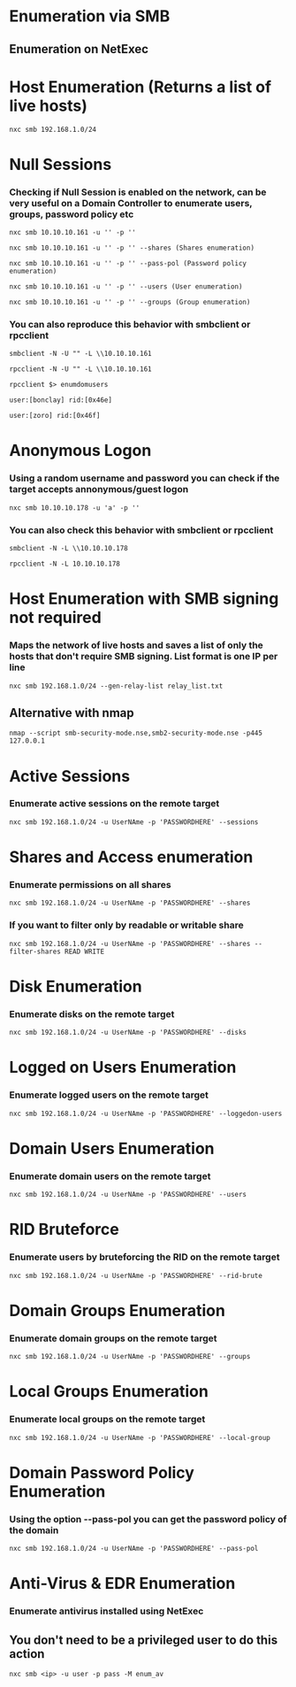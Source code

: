 # Enumeration via SMB

## Enumeration on NetExec

# Host Enumeration (Returns a list of live hosts)

    nxc smb 192.168.1.0/24 

# Null Sessions

### Checking if Null Session is enabled on the network, can be very useful on a Domain Controller to enumerate users, groups, password policy etc

    nxc smb 10.10.10.161 -u '' -p ''

    nxc smb 10.10.10.161 -u '' -p '' --shares (Shares enumeration)

    nxc smb 10.10.10.161 -u '' -p '' --pass-pol (Password policy enumeration)

    nxc smb 10.10.10.161 -u '' -p '' --users (User enumeration)

    nxc smb 10.10.10.161 -u '' -p '' --groups (Group enumeration)

### You can also reproduce this behavior with smbclient or rpcclient

    smbclient -N -U "" -L \\10.10.10.161

    rpcclient -N -U "" -L \\10.10.10.161

    rpcclient $> enumdomusers

    user:[bonclay] rid:[0x46e]

    user:[zoro] rid:[0x46f]

# Anonymous Logon

### Using a random username and password you can check if the target accepts annonymous/guest logon

    nxc smb 10.10.10.178 -u 'a' -p ''

### You can also check this behavior with smbclient or rpcclient

    smbclient -N -L \\10.10.10.178

    rpcclient -N -L 10.10.10.178

# Host Enumeration with SMB signing not required

### Maps the network of live hosts and saves a list of only the hosts that don't require SMB signing. List format is one IP per line

    nxc smb 192.168.1.0/24 --gen-relay-list relay_list.txt

## Alternative with nmap 

    nmap --script smb-security-mode.nse,smb2-security-mode.nse -p445 127.0.0.1

# Active Sessions

### Enumerate active sessions on the remote target

    nxc smb 192.168.1.0/24 -u UserNAme -p 'PASSWORDHERE' --sessions

# Shares and Access enumeration

### Enumerate permissions on all shares

    nxc smb 192.168.1.0/24 -u UserNAme -p 'PASSWORDHERE' --shares

### If you want to filter only by readable or writable share

    nxc smb 192.168.1.0/24 -u UserNAme -p 'PASSWORDHERE' --shares --filter-shares READ WRITE

# Disk Enumeration

### Enumerate disks on the remote target

    nxc smb 192.168.1.0/24 -u UserNAme -p 'PASSWORDHERE' --disks

# Logged on Users Enumeration

### Enumerate logged users on the remote target

    nxc smb 192.168.1.0/24 -u UserNAme -p 'PASSWORDHERE' --loggedon-users

# Domain Users Enumeration

### Enumerate domain users on the remote target

    nxc smb 192.168.1.0/24 -u UserNAme -p 'PASSWORDHERE' --users

# RID Bruteforce

### Enumerate users by bruteforcing the RID on the remote target

    nxc smb 192.168.1.0/24 -u UserNAme -p 'PASSWORDHERE' --rid-brute

# Domain Groups Enumeration

### Enumerate domain groups on the remote target

    nxc smb 192.168.1.0/24 -u UserNAme -p 'PASSWORDHERE' --groups

# Local Groups Enumeration

### Enumerate local groups on the remote target

    nxc smb 192.168.1.0/24 -u UserNAme -p 'PASSWORDHERE' --local-group

# Domain Password Policy Enumeration

### Using the option --pass-pol you can get the password policy of the domain

    nxc smb 192.168.1.0/24 -u UserNAme -p 'PASSWORDHERE' --pass-pol

# Anti-Virus & EDR Enumeration

### Enumerate antivirus installed using NetExec

## You don't need to be a privileged user to do this action

    nxc smb <ip> -u user -p pass -M enum_av
